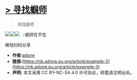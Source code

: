 # [> 寻找蝈师](https://github.com/jaydong2016/gitblog/issues/15)

> 寻找蝈师

![](https://www.notion.so/image/https%3A%2F%2Fs3-us-west-2.amazonaws.com%2Fsecure.notion-static.com%2Ff0a996c5-0978-4c7d-97a3-35f86582ae19%2FIMG_20230501_113331.jpg?table=block&id=f4016453-4cf9-4db7-bd01-c66efc2c27e4)![](https://www.notion.so/image/https%3A%2F%2Fs3-us-west-2.amazonaws.com%2Fsecure.notion-static.com%2Fb0b717cc-741a-4228-b238-64f658006398%2FIMG_20230501_123857.jpg?table=block&id=ec482973-b950-48de-8bcc-bb173cdf3eac)![](https://www.notion.so/image/https%3A%2F%2Fs3-us-west-2.amazonaws.com%2Fsecure.notion-static.com%2F2cb1960d-3a82-4b1c-8ac2-3262a9cf2913%2FMVIMG_20230620_191903.jpg?table=block&id=9d2cbeb0-ba72-4ac5-9cbc-16785666a63c)  💡蝈师在不在

微信扫码分享

*   **作者:**[adone](/about)
*   **链接:**[https://nb.adone.eu.org/article/example-3](https://nb.adone.eu.org/article/example-3)
*   **声明:** 本文采用 CC BY-NC-SA 4.0 许可协议，转载请注明出处。